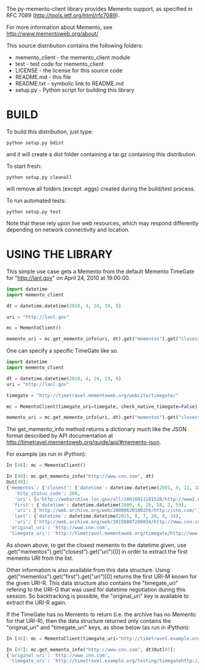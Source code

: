 The py-memento-client library provides Memento support, as specified in RFC 7089 (http://tools.ietf.org/html/rfc7089).

For more information about Memento, see http://www.mementoweb.org/about/

This source distribution contains the following folders:

* memento_client - the memento_client module
* test - test code for memento_client
* LICENSE - the license for this source code
* README.md - this file
* README.txt - symbolic link to README.md
* setup.py - Python script for building this library

# BUILD

To build this distribution, just type:
```
python setup.py bdist
```
and it will create a dist folder containing a tar.gz containing this distribution.

To start fresh: 
```
python setup.py cleanall
```
will remove all folders (except .eggs) created during the build/test process.

To run automated tests: 
```
python setup.py test
```
Note that these rely upon live web resources, which may respond differently depending on network connectivity and location.

# USING THE LIBRARY

This simple use case gets a Memento from the default Memento TimeGate for "http://lanl.gov" on April 24, 2010 at 19:00:00.

```python
import datetime
import memento_client

dt = datetime.datetime(2010, 4, 24, 19, 0)

uri = "http://lanl.gov"

mc = MementoClient()

memento_uri = mc.get_memento_info(uri, dt).get("mementos").get("closest").get("uri")[0]
```

One can specify a specific TimeGate like so.

```python
import datetime
import memento_client

dt = datetime.datetime(2010, 4, 24, 19, 0)
uri = "http://lanl.gov"

timegate = "http://timetravel.mementoweb.org/webcite/timegate/"

mc = MementoClient(timegate_uri=timegate, check_native_timegate=False)

memento_uri = mc.get_memento_info(uri, dt).get("mementos").get("closest").get("uri")[0]
```
The get_memento_info method returns a dictionary much like the JSON format described by API documentation at http://timetravel.mementoweb.org/guide/api/#memento-json.

For example (as run in iPython):

```python
In [48]: mc = MementoClient()

In [49]: mc.get_memento_info("http://www.cnn.com", dt)
Out[49]:
{'mementos': {'closest': {'datetime': datetime.datetime(2001, 9, 11, 18, 15, 28),
   'http_status_code': 200,
   'uri': [u'http://webarchive.loc.gov/all/20010911181528/http://www2.cnn.com/']},
  'first': {'datetime': datetime.datetime(2000, 6, 20, 18, 2, 59),
   'uri': ['http://web.archive.org/web/20000620180259/http://cnn.com/']},
  'last': {'datetime': datetime.datetime(2015, 8, 7, 20, 0, 34),
   'uri': ['http://web.archive.org/web/20150807200034/http://www.cnn.com/']}},
 'original_uri': 'http://www.cnn.com',
 'timegate_uri': 'http://timetravel.mementoweb.org/timegate/http://www.cnn.com'}
```

As shown above, to get the closest memento to the datetime given, use .get("mementos").get("closest").get("uri")[0] in order to extract the first memento URI from the list.

Other information is also available from this data structure.  Using .get("mementos").get("first").get("uri")[0] returns the first URI-M known for the given URI-R.  This data structure also contains the "timegate_uri" refering to the URI-G that was used for datetime negotiation during this session.  So backtracking is possible, the "original_uri" key is available to extract the URI-R again.

If the TimeGate has no Memento to return (i.e. the archive has no Memento for that URI-R), then the data structure returned only contains the "original_uri" and "timegate_uri" keys, as show below (as run in iPython):

```python
In [46]: mc = MementoClient(timegate_uri="http://timetravel.example.org/testing/timegate")

In [47]: mc.get_memento_info("http://www.cnn.com", dt)Out[47]:
{'original_uri': 'http://www.cnn.com',
 'timegate_uri': 'http://timetravel.example.org/testing/timegatehttp://www.cnn.com'}
```

